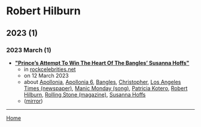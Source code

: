# Robert Hilburn

## 2023 (1)

### 2023 March (1)

 - [**"Prince’s Attempt To Win The Heart Of The Bangles’ Susanna Hoffs"**](https://rockcelebrities.net/princes-attempt-to-win-the-heart-of-the-bangles-susanna-hoffs/)
    - in [rockcelebrities.net](../../publications/rockcelebrities-net/index.md)
    - on 12 March 2023
    - about [Apollonia](../../topics/apollonia/index.md), [Apollonia 6](../../topics/apollonia-6/index.md), [Bangles](../../topics/bangles/index.md), [Christopher](../../topics/christopher/index.md), [Los Angeles Times (newspaper)](../../topics/newspaper/los-angeles-times/index.md), [Manic Monday (song)](../../topics/song/manic-monday/index.md), [Patricia Kotero](../../topics/patricia-kotero/index.md), [Robert Hilburn](../../topics/robert-hilburn/index.md), [Rolling Stone (magazine)](../../topics/magazine/rolling-stone/index.md), [Susanna Hoffs](../../topics/susanna-hoffs/index.md)
    - ([mirror](https://web.archive.org/web/*/https://rockcelebrities.net/princes-attempt-to-win-the-heart-of-the-bangles-susanna-hoffs/))

----

[Home](../index.md)
